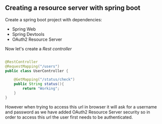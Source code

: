 ## Creating a resource server with spring boot

Create a spring boot project with dependencies:
- Spring Web
- Spring Devtools
- OAuth2 Resource Server

Now let's create a _Rest controller_ 

```java

@RestController
@RequestMapping("/users")
public class UserController {

    @GetMapping("/status/check")
    public String status(){
        return "Working";
    }
}
```
However when trying to access this url in browser it will ask for a username and password as we have added OAuth2 Resource Server security so in order to access this url the user first needs to be authenticated.